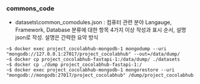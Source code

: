 ### commons_code
- datasets\common_comodules.json : 컴퓨터 관련 분야 Langauge,	Framework, Database 분류에 대한 항목 4가지 이상 작성과 표시 순서, 설명 json로 작성. 설명은 간략한 요약 방식

```
~$ docker exec project_cocolabhub-mongodb-1 mongodump --uri "mongodb://127.0.0.1:27017/project_cocolabhub" --out=/data/dump/
~$ docker cp project_cocolabhub-fastapi-1:/data/dump/ ./datasets
~$ docker cp ./dump project_cocolabhub-fastapi-1:/
~$ docker exec project_cocolabhub-mongodb-1 mongorestore --uri "mongodb://mongodb:27017/project_cocolabhub" /dump/project_cocolabhub


```